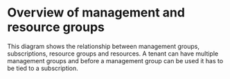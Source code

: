 # Overview of management and resource groups

This diagram shows the relationship between management groups, subscriptions, resource groups and resources. A tenant can have multiple management groups and before a management group can be used it has to be tied to a subscription.

